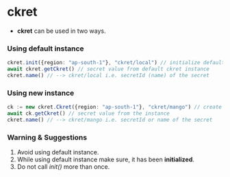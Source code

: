 # ckret

* **ckret** can be used in two ways.

### Using default instance
```typescript
ckret.init({region: "ap-south-1"}, "ckret/local") // initialize default ckret instance
await ckret.getCkret() // secret value from default ckret instance
ckret.name() // --> ckret/local i.e. secretId (name) of the secret
```

### Using new instance
```typescript
ck := new ckret.Ckret({region: "ap-south-1"}, "ckret/mango") // create and initialize new ckret instance
await ck.getCkret() // secret value from the instance
ckret.name() // --> ckret/mango i.e. secretId or name of the secret
```

### Warning & Suggestions
1. Avoid using default instance.
2. While using default instance make sure, it has been **initialized**.
3. Do not call *init()* more than once.

